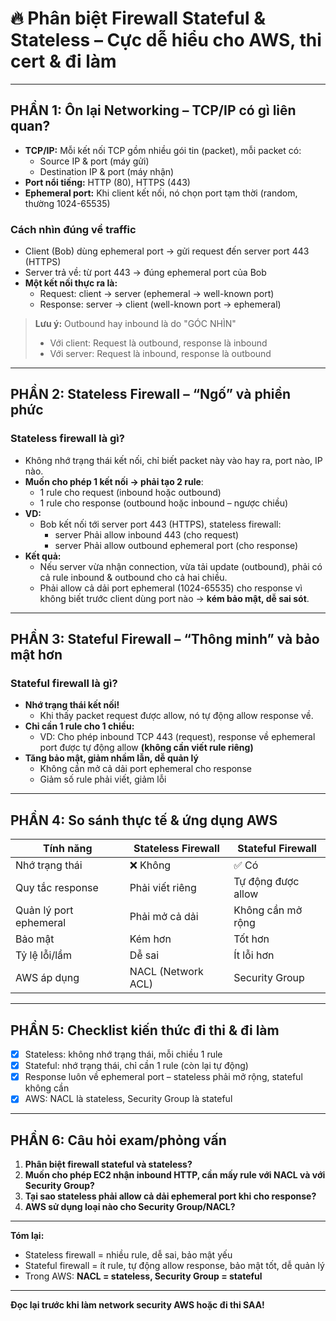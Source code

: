 # 🔥 Phân biệt Firewall Stateful & Stateless – Cực dễ hiểu cho AWS, thi cert & đi làm

---

## PHẦN 1: Ôn lại Networking – TCP/IP có gì liên quan?

- **TCP/IP:** Mỗi kết nối TCP gồm nhiều gói tin (packet), mỗi packet có:
    - Source IP & port (máy gửi)
    - Destination IP & port (máy nhận)
- **Port nổi tiếng:** HTTP (80), HTTPS (443)
- **Ephemeral port:** Khi client kết nối, nó chọn port tạm thời (random, thường 1024-65535)

### **Cách nhìn đúng về traffic**
- Client (Bob) dùng ephemeral port → gửi request đến server port 443 (HTTPS)
- Server trả về: từ port 443 → đúng ephemeral port của Bob
- **Một kết nối thực ra là:**
    - Request: client → server (ephemeral → well-known port)
    - Response: server → client (well-known port → ephemeral)

> **Lưu ý:** Outbound hay inbound là do "GÓC NHÌN"  
> - Với client: Request là outbound, response là inbound  
> - Với server: Request là inbound, response là outbound

---

## PHẦN 2: Stateless Firewall – “Ngố” và phiền phức

### **Stateless firewall là gì?**
- Không nhớ trạng thái kết nối, chỉ biết packet này vào hay ra, port nào, IP nào.
- **Muốn cho phép 1 kết nối → phải tạo 2 rule**:
    - 1 rule cho request (inbound hoặc outbound)
    - 1 rule cho response (outbound hoặc inbound – ngược chiều)
- **VD:**  
    - Bob kết nối tới server port 443 (HTTPS), stateless firewall:
        - server Phải allow inbound 443 (cho request)
        - server Phải allow outbound ephemeral port (cho response)
- **Kết quả:**  
    - Nếu server vừa nhận connection, vừa tải update (outbound), phải có cả rule inbound & outbound cho cả hai chiều.
    - Phải allow cả dải port ephemeral (1024-65535) cho response vì không biết trước client dùng port nào → **kém bảo mật, dễ sai sót**.

---

## PHẦN 3: Stateful Firewall – “Thông minh” và bảo mật hơn

### **Stateful firewall là gì?**
- **Nhớ trạng thái kết nối!**
    - Khi thấy packet request được allow, nó tự động allow response về.
- **Chỉ cần 1 rule cho 1 chiều:**
    - VD: Cho phép inbound TCP 443 (request), response về ephemeral port được tự động allow **(không cần viết rule riêng)**
- **Tăng bảo mật, giảm nhầm lẫn, dễ quản lý**
    - Không cần mở cả dải port ephemeral cho response
    - Giảm số rule phải viết, giảm lỗi

---

## PHẦN 4: So sánh thực tế & ứng dụng AWS

| Tính năng                  | Stateless Firewall          | Stateful Firewall               |
|---------------------------|----------------------------|---------------------------------|
| Nhớ trạng thái            | ❌ Không                   | ✅ Có                           |
| Quy tắc response          | Phải viết riêng            | Tự động được allow              |
| Quản lý port ephemeral    | Phải mở cả dải             | Không cần mở rộng               |
| Bảo mật                   | Kém hơn                    | Tốt hơn                         |
| Tỷ lệ lỗi/lầm             | Dễ sai                     | Ít lỗi hơn                      |
| AWS áp dụng               | NACL (Network ACL)         | Security Group                  |

---

## PHẦN 5: Checklist kiến thức đi thi & đi làm

- [x] Stateless: không nhớ trạng thái, mỗi chiều 1 rule
- [x] Stateful: nhớ trạng thái, chỉ cần 1 rule (còn lại tự động)
- [x] Response luôn về ephemeral port – stateless phải mở rộng, stateful không cần
- [x] AWS: NACL là stateless, Security Group là stateful

---

## PHẦN 6: Câu hỏi exam/phỏng vấn

1. **Phân biệt firewall stateful và stateless?**
2. **Muốn cho phép EC2 nhận inbound HTTP, cần mấy rule với NACL và với Security Group?**
3. **Tại sao stateless phải allow cả dải ephemeral port khi cho response?**
4. **AWS sử dụng loại nào cho Security Group/NACL?**

---

**Tóm lại:**  
- Stateless firewall = nhiều rule, dễ sai, bảo mật yếu  
- Stateful firewall = ít rule, tự động allow response, bảo mật tốt, dễ quản lý  
- Trong AWS: **NACL = stateless, Security Group = stateful**

---

**Đọc lại trước khi làm network security AWS hoặc đi thi SAA!**
